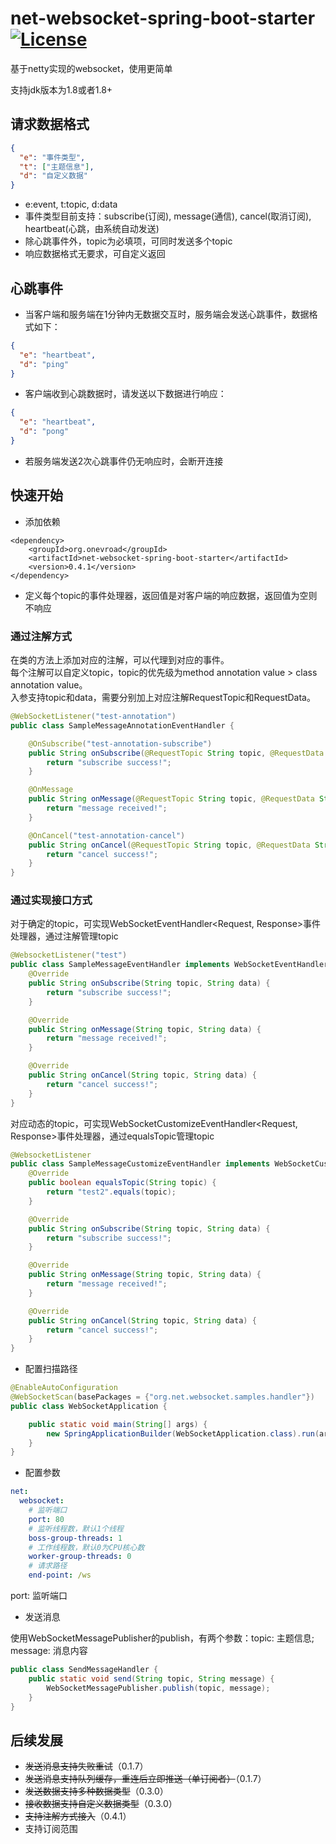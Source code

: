 # net-websocket-spring-boot-starter [![License](http://img.shields.io/:license-apache-brightgreen.svg)](http://www.apache.org/licenses/LICENSE-2.0.html)

基于netty实现的websocket，使用更简单

支持jdk版本为1.8或者1.8+

## 请求数据格式
```json
{
  "e": "事件类型",
  "t": ["主题信息"],
  "d": "自定义数据"
}
```
- e:event, t:topic, d:data
- 事件类型目前支持：subscribe(订阅), message(通信), cancel(取消订阅), heartbeat(心跳，由系统自动发送)
- 除心跳事件外，topic为必填项，可同时发送多个topic
- 响应数据格式无要求，可自定义返回

## 心跳事件
- 当客户端和服务端在1分钟内无数据交互时，服务端会发送心跳事件，数据格式如下：
```json
{
  "e": "heartbeat",
  "d": "ping"
}
```
- 客户端收到心跳数据时，请发送以下数据进行响应：
```json
{
  "e": "heartbeat",
  "d": "pong"
}
```
- 若服务端发送2次心跳事件仍无响应时，会断开连接

## 快速开始
- 添加依赖
```
<dependency>
    <groupId>org.onevroad</groupId>
    <artifactId>net-websocket-spring-boot-starter</artifactId>
    <version>0.4.1</version>
</dependency>
```

- 定义每个topic的事件处理器，返回值是对客户端的响应数据，返回值为空则不响应
### 通过注解方式
在类的方法上添加对应的注解，可以代理到对应的事件。  
每个注解可以自定义topic，topic的优先级为method annotation value > class annotation value。  
入参支持topic和data，需要分别加上对应注解RequestTopic和RequestData。
```java
@WebSocketListener("test-annotation")
public class SampleMessageAnnotationEventHandler {

    @OnSubscribe("test-annotation-subscribe")
    public String onSubscribe(@RequestTopic String topic, @RequestData String data) {
        return "subscribe success!";
    }

    @OnMessage
    public String onMessage(@RequestTopic String topic, @RequestData String data) {
        return "message received!";
    }

    @OnCancel("test-annotation-cancel")
    public String onCancel(@RequestTopic String topic, @RequestData String data) {
        return "cancel success!";
    }
}
```
### 通过实现接口方式
对于确定的topic，可实现WebSocketEventHandler<Request, Response>事件处理器，通过注解管理topic
```java
@WebsocketListener("test")
public class SampleMessageEventHandler implements WebSocketEventHandler<String, String> {
    @Override
    public String onSubscribe(String topic, String data) {
        return "subscribe success!";
    }

    @Override
    public String onMessage(String topic, String data) {
        return "message received!";
    }

    @Override
    public String onCancel(String topic, String data) {
        return "cancel success!";
    }
}
```
对应动态的topic，可实现WebSocketCustomizeEventHandler<Request, Response>事件处理器，通过equalsTopic管理topic
```java
@WebsocketListener
public class SampleMessageCustomizeEventHandler implements WebSocketCustomizeEventHandler<String, String> {
    @Override
    public boolean equalsTopic(String topic) {
        return "test2".equals(topic);
    }

    @Override
    public String onSubscribe(String topic, String data) {
        return "subscribe success!";
    }

    @Override
    public String onMessage(String topic, String data) {
        return "message received!";
    }

    @Override
    public String onCancel(String topic, String data) {
        return "cancel success!";
    }
}
```

- 配置扫描路径
```java
@EnableAutoConfiguration
@WebSocketScan(basePackages = {"org.net.websocket.samples.handler"})
public class WebSocketApplication {

    public static void main(String[] args) {
        new SpringApplicationBuilder(WebSocketApplication.class).run(args);
    }
}
```

- 配置参数
```yaml
net:
  websocket:
    # 监听端口
    port: 80
    # 监听线程数，默认1个线程
    boss-group-threads: 1
    # 工作线程数，默认0为CPU核心数
    worker-group-threads: 0
    # 请求路径
    end-point: /ws
```
port: 监听端口

- 发送消息

使用WebSocketMessagePublisher的publish，有两个参数：topic: 主题信息; message: 消息内容
```java
public class SendMessageHandler {
    public static void send(String topic, String message) {
        WebSocketMessagePublisher.publish(topic, message);
    }
}
```
## 后续发展
- ~~发送消息支持失败重试~~（0.1.7）
- ~~发送消息支持队列缓存，重连后立即推送（单订阅者）~~（0.1.7）
- ~~发送数据支持多种数据类型~~（0.3.0）
- ~~接收数据支持自定义数据类型~~（0.3.0）
- ~~支持注解方式接入~~（0.4.1）
- 支持订阅范围
